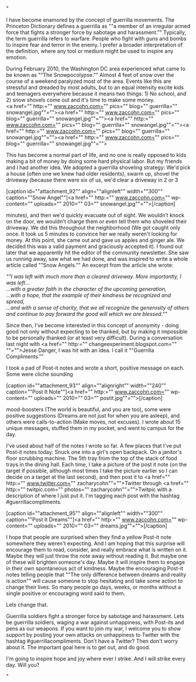 "

I have become enamored by the concept of guerrilla movements. The Princeton Dictionary defines a guerrilla as ""a member of an irregular armed force that fights a stronger force by sabotage and harassment."" Typically, the term guerrilla refers to warfare. People who fight with guns and bombs to inspire fear and terror in the enemy. I prefer a broader interpretation of the definition, where any tool or medium might be used to inspire any emotion.

During February 2010, the Washington DC area experienced what came to be known as ""The Snowpocolypse."" Almost 4 feet of snow over the course of a weekend paralyzed most of the area. Events like this are stressful and dreaded by most adults, but to an equal intensity excite kids and teenagers everywhere because it means two things: 1) No school, and 2) snow shovels come out and it's time to make some money.  
<a href="" http:="" www.zaccohn.com="" pics="" blog="" guerrilla="" snowangel.jpg""=""></a><a href="" http:="" www.zaccohn.com="" pics="" blog="" guerrilla="" snowangel.jpg""=""></a><a href="" http:="" www.zaccohn.com="" pics="" blog="" guerrilla="" snowangel.jpg""=""></a><a href="" http:="" www.zaccohn.com="" pics="" blog="" guerrilla="" snowangel.jpg""=""></a><a href="" http:="" www.zaccohn.com="" pics="" blog="" guerrilla="" snowangel.jpg""=""></a>

This has become a normal part of life, and no one is really opposed to kids making a bit of money by doing some hard physical labor. But my friends and I had another idea. We adopted a guerrilla shoveling strategy: We'd pick a house (often one we knew had older residents), swarm up, shovel the driveway (because there were six of us, we'd clear a driveway in 2 or 3

[caption id=""attachment_92"" align=""alignleft"" width=""300"" caption=""Snow Angel""]<a href="" http:="" www.zaccohn.com="" wp-content="" uploads="" 2010="" 03="" snowangel.jpg""=""></a>[/caption]

minutes), and then we'd quickly evacuate out of sight. We wouldn't knock on the door, we wouldn't charge them or even tell them who shoveled their driveway. We did this throughout the neighborhood (We got caught only once. It took us 5 minutes to convince her we really weren't looking for money. At this point, she came out and gave us apples and ginger ale. We decided this was a valid payment and graciously accepted it). I found out later that we apparently hit the editor of the community newsletter. She saw us running away, saw what we had done, and was inspired to write a whole article called ""Snow Angels."" An excerpt from the article she wrote:  

_""I was left with much more than a cleared driveway. More importantly, I was left..._  
_...with a greater faith in the character of the upcoming generation,_  
_...with a hope, that the example of their kindness be recognized and spread,_  
_...and with a sense of charity, that we all recognize the generosity of others and continue to pay forward the good will which we are blessed.""_

Since then, I've become interested in this concept of anonymity - doing good not only without expecting to be thanked, but by making it impossible to be personally thanked (or at least very difficult). During a conversation last night with <a href="" http:="" changeexperiment.blogspot.com="" ""="">Jesse Danger</a>, I was hit with an idea. I call it ""Guerrilla Compliments.""

I took a pad of Post-it notes and wrote a short, positive message on each. Some were cliche sounding

[caption id=""attachment_93"" align=""alignright"" width=""240"" caption=""Post It Note""]<a href="" http:="" www.zaccohn.com="" wp-content="" uploads="" 2010="" 03="" postit.jpg""=""></a>[/caption]

mood-boosters (The world is beautiful, and you are too), some were positive suggestions (Dreams are not just for when you are asleep), and others were calls-to-action (Make moves, not excuses). I wrote about 15 unique messages, stuffed them in my pocket, and went to campus for the day.

I've used about half of the notes I wrote so far. A few places that I've put Post-it notes today: Snuck one into a girl's open backpack. On a janitor's floor scrubbing machine. The 5th tray from the top of the stack of food trays in the dining hall. Each time, I take a picture of the post it note (on the target if possible, although most times I take the picture earlier so I can decide on a target at the last second), and then post it to <a href="" http:="" www.twitter.com="" zacharycohn""="">Twitter</a> through <a href="" http:="" twitpic.com="" photos="" zacharycohn""="">Twitpic</a> with a description of where I just put it. I'm tagging each post with the hashtag #guerrillacompliments.

[caption id=""attachment_95"" align=""alignleft"" width=""300"" caption=""Post It Dreams""]<a href="" http:="" www.zaccohn.com="" wp-content="" uploads="" 2010="" 03="" dreams.jpg""=""></a>[/caption]

I hope that people are surprised when they find a yellow Post-it note somewhere they weren't expecting. And I am hoping that this surprise will encourage them to read, consider, and really embrace what is written on it. Maybe they will just throw the note away without reading it. But maybe one of these will brighten someone's day. Maybe it will inspire them to engage in their own spontaneous act of kindness. Maybe the encouraging Post-it notes telling people that ""The only difference between dreams and reality is action"" will cause someone to stop hesitating and take some action to change their lives. So many people go days, weeks, or months without a single positive or encouraging word said to them.

Lets change that.

Guerrilla soldiers fight a stronger force by sabotage and harassment. Lets be guerrilla soldiers, waging a war against unhappiness, with Post-its and pens as our weapons. If you want to join my war, I welcome you to show support by posting your own attacks on unhappiness to Twitter with the hashtag #guerrillacompliments. Don't have a Twitter? Then don't worry about it. The important goal here is to get out, and do good.

I'm going to inspire hope and joy where ever I strike. And I will strike every day. Will you?

"